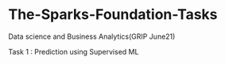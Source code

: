 # The-Sparks-Foundation-Tasks
Data science and Business Analytics(GRIP June21)

Task 1 : Prediction using Supervised ML
